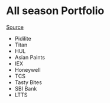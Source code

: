 # All season Portfolio
[Source](https://twitter.com/MomentumTraderz/status/1386002442291007493?s=20)

- Pidilite
- Titan
- HUL
- Asian Paints
- IEX
- Honeywell
- TCS
- Tasty Bites
- SBI Bank
- LTTS
<!--stackedit_data:
eyJoaXN0b3J5IjpbLTEyNDM2ODEzNTFdfQ==
-->